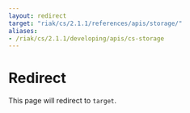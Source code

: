 ```yaml
---
layout: redirect
target: "riak/cs/2.1.1/references/apis/storage/"
aliases:
- /riak/cs/2.1.1/developing/apis/cs-storage
---
```


# Redirect

This page will redirect to `target`.
